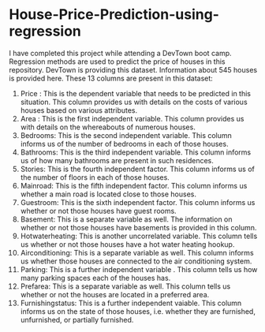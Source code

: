 # House-Price-Prediction-using-regression
I have completed this project while attending a DevTown boot camp. Regression methods are used to predict the price of houses in this repository. DevTown is providing this dataset. Information about 545 houses is provided here. These 13 columns are present in this dataset:
1. Price : This is the dependent variable that needs to be predicted in this situation. This column provides us with details on the costs of various houses based on various attributes. 
2. Area : This is the first independent variable. This column provides us with details on the whereabouts of numerous houses. 
3. Bedrooms: This is the second independent variable. This column informs us of the number of bedrooms in each of those houses.
4. Bathrooms: This is the third independent variable. This column informs us of how many bathrooms are present in such residences.
5. Stories: This is the fourth  independent factor. This column informs us of the number of floors in each of those houses.
6. Mainroad: This is the fifth  independent factor. This column informs us whether a main road is located close to those houses.
7. Guestroom: This is the sixth  independent factor. This column informs us whether or not those houses have guest rooms.
8. Basement: This is a separate variable as well. The information on whether or not those houses have basements is provided in this column.
9. Hotwaterheating: This is another uncorrelated variable. This column tells us whether or not those houses have a hot water heating hookup.
10. Airconditioning: This is a separate variable as well. This column informs us whether those houses are connected to the air conditioning system.
11. Parking: This is a further independent variable . This column tells us how many parking spaces each of the houses has.
12. Prefarea: This is a separate variable as well. This column tells us whether or not the houses are located in a preferred area.
13. Furnishingstatus: This is a further independent vaiable. This column informs us on the state of those houses, i.e. whether they are furnished, unfurnished, or partially furnished.
